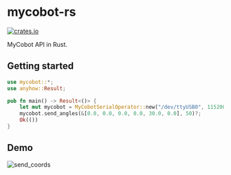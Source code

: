 # mycobot-rs
[![crates.io](https://img.shields.io/crates/v/mycobot.svg)](https://crates.io/crates/mycobot)

MyCobot API in Rust.
## Getting started

```rust
use mycobot::*;
use anyhow::Result;

pub fn main() -> Result<()> {
    let mut mycobot = MyCobotSerialOperator::new("/dev/ttyUSB0", 115200);
    mycobot.send_angles(&[0.0, 0.0, 0.0, 0.0, 30.0, 0.0], 50)?;
    Ok(())
}
```

## Demo

![send_coords](https://raw.githubusercontent.com/neka-nat/mycobot-rs/master/assets/send_coords.gif)
